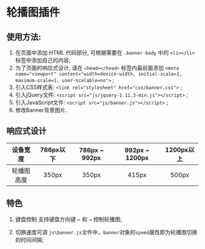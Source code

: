 # 轮播图插件

## 使用方法:
1. 在页面中添加 HTML 代码部分, 可根据需要在 `.banner-body` 中的 `<li></li>` 标签中添加自己的内容;
2. 为了页面的响应式设计, 请在 `<head></head>` 标签内最前面添加 `<meta name="viewport" content="width=device-width, initial-scale=1, maximum-scale=1, user-scalable=no">` ;
3. 引入CSS样式表: `<link rel="stylesheet" href="css/banner.css">` ;
4. 引入jQuery文件: `<script src="js/jquery-1.11.3-min.js"></script>` ;
5. 引入JavaScript文件: `<script src="js/banner.js"></script>` ;
6. 修改Banner背景图片.

## 响应式设计
|设备宽度| 786px以下 | 786px ~ 992px | 992px ~ 1200px | 1200px以上 |
|:-:|:-:|:-:|:-:|:-:|
|轮播图高度| 350px | 350px | 415px | 500px |

## 特色
1. 键盘控制
支持键盘方向键 <kbd>←</kbd> 和 <kbd>→</kbd> 控制轮播图;

2. 切换速度可调
`js\banner.js`文件中，`banner`对象的`speed`属性即为轮播图切换的时间间隔;
